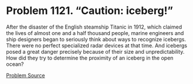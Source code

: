 # Problem 1121. “Caution: iceberg!”

After the disaster of the English steamship Titanic in 1912, which claimed the lives of almost one and a half thousand people, marine engineers and ship designers began to seriously think about ways to recognize icebergs. There were no perfect specialized radar devices at that time. And icebergs posed a great danger precisely because of their size and unpredictability. How did they try to determine the proximity of an iceberg in the open ocean?

[Problem Source](https://www.trizland.ru/tasks/5572/)